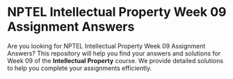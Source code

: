 # NPTEL Intellectual Property Week 09 Assignment Answers

Are you looking for NPTEL Intellectual Property Week 09 Assignment Answers? This repository will help you find your answers and solutions for Week 09 of the **Intellectual Property** course. We provide detailed solutions to help you complete your assignments efficiently.